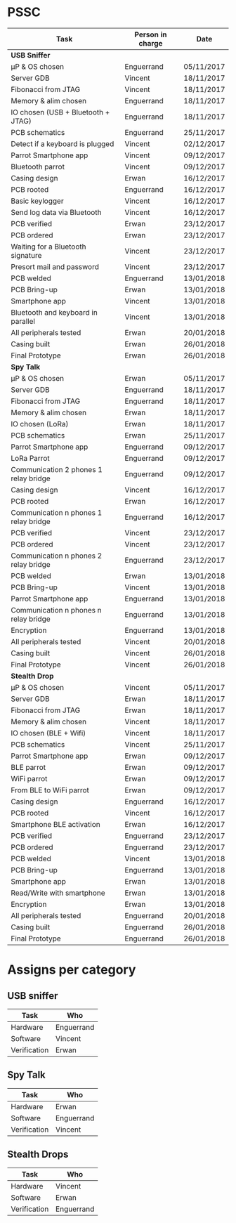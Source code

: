 # PSSC

| Task                                  | Person in charge | Date       |
| ------------------------------------- | ---------------- |:----------:|
| **USB Sniffer**                       |                  |            |
| µP & OS chosen                        | Enguerrand       | 05/11/2017 |
| Server GDB                            | Vincent          | 18/11/2017 |
| Fibonacci from JTAG                   | Vincent          | 18/11/2017 |
| Memory & alim chosen                  | Enguerrand       | 18/11/2017 |
| IO chosen (USB + Bluetooth + JTAG)    | Enguerrand       | 18/11/2017 |
| PCB schematics                        | Enguerrand       | 25/11/2017 |
| Detect if a keyboard is plugged       | Vincent          | 02/12/2017 |
| Parrot Smartphone app                 | Vincent          | 09/12/2017 |
| Bluetooth parrot                      | Vincent          | 09/12/2017 |
| Casing design                         | Erwan            | 16/12/2017 |
| PCB rooted                            | Enguerrand       | 16/12/2017 |
| Basic keylogger                       | Vincent          | 16/12/2017 |
| Send log data via Bluetooth           | Vincent          | 16/12/2017 |
| PCB verified                          | Erwan            | 23/12/2017 |
| PCB ordered                           | Erwan            | 23/12/2017 |
| Waiting for a Bluetooth signature     | Vincent          | 23/12/2017 |
| Presort mail and password             | Vincent          | 23/12/2017 |
| PCB welded                            | Enguerrand       | 13/01/2018 |
| PCB Bring-up                          | Erwan            | 13/01/2018 |
| Smartphone app                        | Vincent          | 13/01/2018 |
| Bluetooth and keyboard in parallel    | Vincent          | 13/01/2018 |
| All peripherals tested                | Erwan            | 20/01/2018 |
| Casing built                          | Erwan            | 26/01/2018 |
| Final Prototype                       | Erwan            | 26/01/2018 |
| **Spy Talk**                          |                  |            |
| µP & OS chosen                        | Erwan            | 05/11/2017 |
| Server GDB                            | Enguerrand       | 18/11/2017 |
| Fibonacci from JTAG                   | Enguerrand       | 18/11/2017 |
| Memory & alim chosen                  | Erwan            | 18/11/2017 |
| IO chosen (LoRa)                      | Erwan            | 18/11/2017 |
| PCB schematics                        | Erwan            | 25/11/2017 |
| Parrot Smartphone app                 | Enguerrand       | 09/12/2017 |
| LoRa Parrot                           | Enguerrand       | 09/12/2017 |
| Communication 2 phones 1 relay bridge | Enguerrand       | 09/12/2017 |
| Casing design                         | Vincent          | 16/12/2017 |
| PCB rooted                            | Erwan            | 16/12/2017 |
| Communication n phones 1 relay bridge | Enguerrand       | 16/12/2017 |
| PCB verified                          | Vincent          | 23/12/2017 |
| PCB ordered                           | Vincent          | 23/12/2017 |
| Communication n phones 2 relay bridge | Enguerrand       | 23/12/2017 |
| PCB welded                            | Erwan            | 13/01/2018 |
| PCB Bring-up                          | Vincent          | 13/01/2018 |
| Parrot Smartphone app                 | Enguerrand       | 13/01/2018 |
| Communication n phones n relay bridge | Enguerrand       | 13/01/2018 |
| Encryption                            | Enguerrand       | 13/01/2018 |
| All peripherals tested                | Vincent          | 20/01/2018 |
| Casing built                          | Vincent          | 26/01/2018 |
| Final Prototype                       | Vincent          | 26/01/2018 |
| **Stealth Drop**                      |                  |            |
| µP & OS chosen                        | Vincent          | 05/11/2017 |
| Server GDB                            | Erwan            | 18/11/2017 |
| Fibonacci from JTAG                   | Erwan            | 18/11/2017 |
| Memory & alim chosen                  | Vincent          | 18/11/2017 |
| IO chosen (BLE + Wifi)                | Vincent          | 18/11/2017 |
| PCB schematics                        | Vincent          | 25/11/2017 |
| Parrot Smartphone app                 | Erwan            | 09/12/2017 |
| BLE parrot                            | Erwan            | 09/12/2017 |
| WiFi parrot                           | Erwan            | 09/12/2017 |
| From BLE to WiFi parrot               | Erwan            | 09/12/2017 |
| Casing design                         | Enguerrand       | 16/12/2017 |
| PCB rooted                            | Vincent          | 16/12/2017 |
| Smartphone BLE activation             | Erwan            | 16/12/2017 |
| PCB verified                          | Enguerrand       | 23/12/2017 |
| PCB ordered                           | Enguerrand       | 23/12/2017 |
| PCB welded                            | Vincent          | 13/01/2018 |
| PCB Bring-up                          | Enguerrand       | 13/01/2018 |
| Smartphone app                        | Erwan            | 13/01/2018 |
| Read/Write with smartphone            | Erwan            | 13/01/2018 |
| Encryption                            | Erwan            | 13/01/2018 |
| All peripherals tested                | Enguerrand       | 20/01/2018 |
| Casing built                          | Enguerrand       | 26/01/2018 |
| Final Prototype                       | Enguerrand       | 26/01/2018 |

# Assigns per category
## USB sniffer
| Task          | Who        |
| ---------     | ---------- |
| Hardware      | Enguerrand |
| Software      | Vincent    |
| Verification  | Erwan      |

## Spy Talk
| Task          | Who        |
| ---------     | ---------- |
| Hardware      | Erwan      |
| Software      | Enguerrand |
| Verification  | Vincent    |

## Stealth Drops
| Task          | Who        |
| ---------     | ---------- |
| Hardware      | Vincent    |
| Software      | Erwan      |
| Verification  | Enguerrand |
